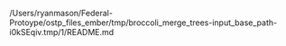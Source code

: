 /Users/ryanmason/Federal-Protoype/ostp_files_ember/tmp/broccoli_merge_trees-input_base_path-i0kSEqiv.tmp/1/README.md
